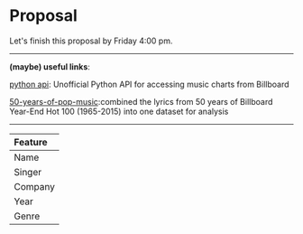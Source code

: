 # Proposal

Let's finish this proposal by Friday 4:00 pm.



---

**(maybe) useful links**:


[python api](https://github.com/guoguo12/billboard-charts): Unofficial Python API for accessing music charts from Billboard



[50-years-of-pop-music](http://kaylinwalker.com/50-years-of-pop-music/):combined the lyrics from 50 years of Billboard Year-End Hot 100 (1965-2015) into one dataset for analysis

---

|Feature|
|:--|
|Name|
|Singer|
|Company|
|Year|
|Genre|
